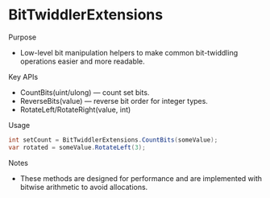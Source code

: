 # BitTwiddlerExtensions

Purpose
- Low-level bit manipulation helpers to make common bit-twiddling operations easier and more readable.

Key APIs
- CountBits(uint/ulong) — count set bits.
- ReverseBits(value) — reverse bit order for integer types.
- RotateLeft/RotateRight(value, int)

Usage
```csharp
int setCount = BitTwiddlerExtensions.CountBits(someValue);
var rotated = someValue.RotateLeft(3);
```

Notes
- These methods are designed for performance and are implemented with bitwise arithmetic to avoid allocations.
